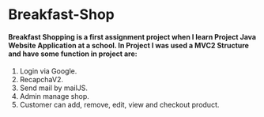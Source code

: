 # Breakfast-Shop
<h4>Breakfast Shopping is a first assignment project when I learn Project Java Website Application at a school.
In Project I was used a MVC2 Structure and have some function in project are:</h4>
<ol>      
<li>Login via Google.</li>
<li>RecapchaV2.</li>
<li>Send mail by mailJS.</li>
<li>Admin manage shop.</li>
<li>Customer can add, remove, edit, view and checkout product.</li>
</ol>
